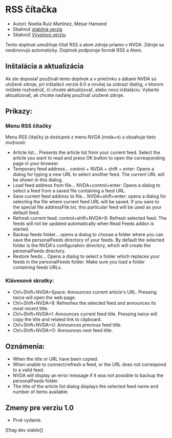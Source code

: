 # RSS čítačka #

* Autori: Noelia Ruiz Martínez, Mesar Hameed
* Stiahnuť [stabilná verzia][2]
* Stiahnúť [Vývojovú verziu ][1]

Tento doplnok umožňuje čítať RSS a atom zdroje priamo v NVDA. Zdroje sa
neobnovujú automaticky. Doplnok podporuje formát RSS a Atom.

## Inštalácia a aktualizácia ##

Ak ste doposiaľ používali tento doplnok a v priečinku s dátami NVDA sú
uložené zdroje, pri inštalácii verzie 6.0 a novšej sa zobrazí dialóg, v
ktorom môžete rozhodnúť, či chcete aktualizovať, alebo novú
inštaláciu. Vyberte aktualizovať, ak chcete naďalej používať uložené zdroje.

## Príkazy: ##

### Menu RSS čítačky ###

Menu RSS čítačky je dostupné z menu NVDA (nvda+n) a obsahuje tieto možnosti:

*	 Article list... Presents the article list from your current feed. Select
   the article you want to read and press OK button to open the
   corresponding page in your browser.
*	 Temporary feed address... control + NVDA + shift + enter: Opens a dialog
   for typing a new URL to select another feed. The current URL will be
   shown in this dialog.
*	 Load feed address from file... NVDA+control+enter: Opens a dialog to
   select a feed from a saved file containing a feed URL.
*	 Save current feed address to file... NVDA+shift+enter: opens a dialog for
   selecting the file where current feed URL will be saved. If you save to
   the special file addressFile.txt, this particular feed will be used as
   your default feed.
*	 Refresh current feed: control+shift+NVDA+8: Refresh selected feed. The
   feeds will not be updated automatically when Read Feeds addon is started.
*	 Backup feeds folder... opens a dialog to choose a folder where you can
   save the personalFeeds directory of your feeds. By default the selected
   folder is the NVDA's configuration directory, which will create the
   personalFeeds directory.
*	 Restore feeds... Opens a dialog to select a folder which replaces your
   feeds in the personalFeeds folder. Make sure you load a folder containing
   feeds URLs.

### Klávesové skratky: ###

*	 Ctrl+Shift+NVDA+Space: Announces current article's URL. Pressing twice
   will open the web page.
*	 Ctrl+Shift+NVDA+8: Refreshes the selected feed and announces its most
   recent title.
*	 Ctrl+Shift+NVDA+I: Announces current feed title. Pressing twice will copy
   the title and related link to clipboard.
*	 Ctrl+Shift+NVDA+U: Announces previous feed title.
*	 Ctrl+Shift+NVDA+O: Announces next feed title.

## Oznámenia: ##

*	 When the title or URL have been copied.
*	 When unable to connect/refresh a feed, or the URL does not correspond to
   a valid feed.
*	 NVDA will display an error message if it was not possible to backup the
   personalFeeds folder.
*	 The title of the article list dialog displays the selected feed name and
   number of items available.

## Zmeny pre verziu 1.0 ##
*	 Prvé vydanie.

[[!tag dev stable]]

[1]: http://addons.nvda-project.org/files/get.php?file=rf-dev

[2]: http://addons.nvda-project.org/files/get.php?file=rf

